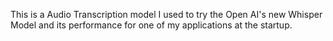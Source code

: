 This is a Audio Transcription model I used to try the Open AI's new Whisper Model and its performance for one of my applications at the startup.
